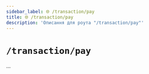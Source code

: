```yaml
---
sidebar_label: 🌐 /transaction/pay
title: 🌐 /transaction/pay
description: 'Описання для роута "/transaction/pay"'
---
```


# `/transaction/pay`

...

